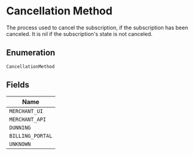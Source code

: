 
# Cancellation Method

The process used to cancel the subscription, if the subscription has been canceled. It is nil if the subscription's state is not canceled.

## Enumeration

`CancellationMethod`

## Fields

| Name |
|  --- |
| `MERCHANT_UI` |
| `MERCHANT_API` |
| `DUNNING` |
| `BILLING_PORTAL` |
| `UNKNOWN` |

